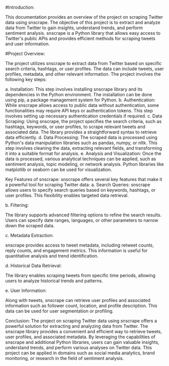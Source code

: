 #Introduction: 

This documentation provides an overview of the project on scraping Twitter data using snscrape. The objective of this project is to extract and analyze data from Twitter to gain insights, understand trends, and perform sentiment analysis. snscrape is a Python library that allows easy access to Twitter's public APIs and provides efficient methods for scraping tweets and user information.

#Project Overview:

The project utilizes snscrape to extract data from Twitter based on specific search criteria, hashtags, or user profiles. The data can include tweets, user profiles, metadata, and other relevant information. The project involves the following key steps:

a. Installation: 
This step involves installing snscrape library and its dependencies in the Python environment. The installation can be done using pip, a package management system for Python.
b. Authentication: 
While snscrape allows access to public data without authentication, some functionalities may require API keys or authentication tokens. This step involves setting up necessary authentication credentials if required.
c. Data Scraping:
 Using snscrape, the project specifies the search criteria, such as hashtags, keywords, or user profiles, to scrape relevant tweets and associated data. The library provides a straightforward syntax to retrieve data efficiently.
d. Data Processing: 
The scraped data is processed using Python's data manipulation libraries such as pandas, numpy, or nltk. This step involves cleaning the data, extracting relevant fields, and transforming it into a suitable format for analysis.
e. Analysis and Visualization: 
Once the data is processed, various analytical techniques can be applied, such as sentiment analysis, topic modeling, or network analysis. Python libraries like matplotlib or seaborn can be used for visualization.

Key Features of snscrape: 
snscrape offers several key features that make it a powerful tool for scraping Twitter data:
a.	Search Queries: 
snscrape allows users to specify search queries based on keywords, hashtags, or user profiles. This flexibility enables targeted data retrieval.

b.	Filtering: 

The library supports advanced filtering options to refine the search results. Users can specify date ranges, languages, or other parameters to narrow down the scraped data.

c.	Metadata Extraction:

snscrape provides access to tweet metadata, including retweet counts, reply counts, and engagement metrics. This information is useful for quantitative analysis and trend identification.

d.	Historical Data Retrieval:

 The library enables scraping tweets from specific time periods, allowing users to analyze historical trends and patterns.

e.	User Information: 

Along with tweets, snscrape can retrieve user profiles and associated information such as follower count, location, and profile description. This data can be used for user segmentation or profiling.

Conclusion: 
The project on scraping Twitter data using snscrape offers a powerful solution for extracting and analyzing data from Twitter. The snscrape library provides a convenient and efficient way to retrieve tweets, user profiles, and associated metadata. By leveraging the capabilities of snscrape and additional Python libraries, users can gain valuable insights, understand trends, and perform various analyses on Twitter data. This project can be applied in domains such as social media analytics, brand monitoring, or research in the field of sentiment analysis.

